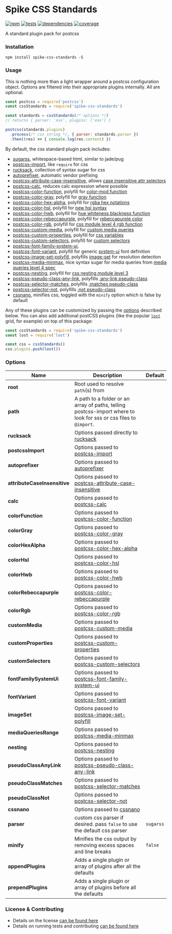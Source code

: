 # Spike CSS Standards

[![npm](https://img.shields.io/npm/v/spike-css-standards.svg?style=flat-square)](https://npmjs.com/package/spike-css-standards)
[![tests](https://img.shields.io/travis/static-dev/spike-css-standards.svg?style=flat-square)](https://travis-ci.org/static-dev/spike-css-standards?branch=master)
[![dependencies](https://img.shields.io/david/static-dev/spike-css-standards.svg?style=flat-square)](https://david-dm.org/static-dev/spike-css-standards)
[![coverage](https://img.shields.io/coveralls/static-dev/spike-css-standards.svg?style=flat-square)](https://coveralls.io/r/static-dev/spike-css-standards?branch=master)

A standard plugin pack for postcss

### Installation

`npm install spike-css-standards -S`

### Usage

This is nothing more than a light wrapper around a postcss configuration object. Options are filtered into their appropriate plugins internally. All are optional.

```js
const postcss = require('postcss')
const cssStandards = require('spike-css-standards')

const standards = cssStandards(/* options */)
// returns { parser: 'xxx', plugins: ['xxx'] }

postcss(standards.plugins)
  .process(/* css string */, { parser: standards.parser })
  .then((res) => { console.log(res.content) })

```

By default, the css standard plugin pack includes:

- [sugarss](https://github.com/postcss/sugarss), whitespace-based html, similar to jade/pug
- [postcss-import](https://github.com/postcss/postcss-import), like `require` for css
- [rucksack](https://simplaio.github.io/rucksack/), collection of syntax sugar for css
- [autoprefixer](https://github.com/postcss/autoprefixer), automatic vendor prefixing
- [postcss-attribute-case-insensitive](https://github.com/Semigradsky/postcss-attribute-case-insensitive), allows [case insensitive attr selectors](https://www.w3.org/TR/selectors4/#attribute-case)
- [postcss-calc](https://github.com/postcss/postcss-calc), reduces calc expression where possible
- [postcss-color-function](https://github.com/postcss/postcss-color-function), polyfill for [color-mod function](https://drafts.csswg.org/css-color/#modifying-colors)
- [postcss-color-gray](https://github.com/postcss/postcss-color-gray), polyfill for [gray function](https://drafts.csswg.org/css-color/#grays)
- [postcss-color-hex-alpha](https://github.com/postcss/postcss-color-hex-alpha), polyfill for [rgba hex notations](https://github.com/postcss/postcss-color-hex-alpha)
- [postcss-color-hsl](https://github.com/dmarchena/postcss-color-hsl), polyfill for [new hsl syntax](https://drafts.csswg.org/css-color/#the-hsl-notation)
- [postcss-color-hwb](https://github.com/postcss/postcss-color-hwb), polyfill for [hue whiteness blackness function](https://drafts.csswg.org/css-color/#the-hwb-notation)
- [postcss-color-rebeccapurple](https://github.com/postcss/postcss-color-rebeccapurple), polyfill for [rebeccapurple color](https://drafts.csswg.org/css-color/#valdef-color-rebeccapurple)
- [postcss-color-rgb](https://github.com/dmarchena/postcss-color-rgb), polyfill for [css module level 4 rgb function](https://drafts.csswg.org/css-color/#funcdef-rgb)
- [postcss-custom-media](https://github.com/postcss/postcss-custom-media), polyfill for [custom media queries](https://drafts.csswg.org/mediaqueries-5/#custom-mq)
- [postcss-custom-properties](https://github.com/postcss/postcss-custom-properties), polyfill for [css variables](https://www.w3.org/TR/css-variables/)
- [postcss-custom-selectors](https://github.com/postcss/postcss-custom-selectors), polyfill for [custom selectors](https://drafts.csswg.org/css-extensions/#custom-selectors)
- [postcss-font-family-system-ui](https://github.com/JLHwung/postcss-font-family-system-ui), 
- [postcss-font-variant](https://drafts.csswg.org/css-fonts-4/#system-ui-def), polyfill for generic [system-ui](https://github.com/JLHwung/postcss-font-family-system-ui) font definition
- [postcss-image-set-polyfill](https://github.com/SuperOl3g/postcss-image-set-polyfill), polyfills [image-set](https://drafts.csswg.org/css-images-3/#image-set-notation) for resolution detection
- [postcss-media-minmax](https://github.com/postcss/postcss-media-minmax), nice syntax sugar for media queries from [media queries level 4 spec](https://drafts.csswg.org/mediaqueries/#mq-range-context)
- [postcss-nesting](https://github.com/jonathantneal/postcss-nesting), polyfill for [css nesting module level 3](http://tabatkins.github.io/specs/css-nesting/)
- [postcss-pseudo-class-any-link](https://github.com/jonathantneal/postcss-pseudo-class-any-link), polyfills [:any-link pseudo-class](https://drafts.csswg.org/selectors/#any-link-pseudo)
- [postcss-selector-matches](https://github.com/postcss/postcss-selector-matches), polyfills [:matches pseudo-class](https://drafts.csswg.org/selectors-4/#matches)
- [postcss-selector-not](https://github.com/postcss/postcss-selector-not), polyfills [:not pseudo-class](https://drafts.csswg.org/selectors-4/#negation)
- [cssnano](http://cssnano.co/), minifies css, toggled with the `minify` option which is false by default

Any of these plugins can be customized by passing the [options](#options) described below. You can also add additional postCSS plugins (like the popular [`lost`](https://github.com/peterramsing/lost) grid, for example) on top of this package:

```js
const cssStandards = require('spike-css-standards')
const lost = require('lost')

const css = cssStandards()
css.plugins.push(lost())
```

### Options

| Name | Description | Default |
| ---- | ----------- | ------- |
| **root** | Root used to resolve `path`(s) from | |
| **path** | A path to a folder or an array of paths, telling postcss-import where to look for sss or css files to `@import`. | |
| **rucksack** | Options passed directly to [rucksack](http://simplaio.github.io/rucksack/docs/#options) | |
| **postcssImport** | Options passed to [postcss-import](https://github.com/postcss/postcss-import) | |
| **autoprefixer** | Options passed to [autoprefixer](https://github.com/postcss/autoprefixer) | |
| **attributeCaseInsensitive** | Options passed to [postcss-attribute-case-insensitive](https://github.com/Semigradsky/postcss-attribute-case-insensitive) | |
| **calc** | Options passed to [postcss-calc](https://github.com/postcss/postcss-calc) | |
| **colorFunction** | Options passed to [postcss-color-function](https://github.com/postcss/postcss-color-function) | |
| **colorGray** | Options passed to [postcss-color-gray](https://github.com/postcss/postcss-color-gray) | |
| **colorHexAlpha** | Options passed to [postcss-color-hex-alpha](https://github.com/postcss/postcss-color-hex-alpha) | |
| **colorHsl** | Options passed to [postcss-color-hsl](https://github.com/dmarchena/postcss-color-hsl) | |
| **colorHwb** | Options passed to [postcss-color-hwb](https://github.com/postcss/postcss-color-hwb) | |
| **colorRebeccapurple** | Options passed to [postcss-color-rebeccapurple](https://github.com/postcss/postcss-color-rebeccapurple) | |
| **colorRgb** | Options passed to [postcss-color-rgb](https://github.com/dmarchena/postcss-color-rgb) | |
| **customMedia** | Options passed to [postcss-custom-media](https://github.com/postcss/postcss-custom-media) | |
| **customProperties** | Options passed to [postcss-custom-properties](https://github.com/postcss/postcss-custom-properties) | |
| **customSelectors** | Options passed to [postcss-custom-selectors](https://github.com/postcss/postcss-custom-selectors) | |
| **fontFamilySystemUi** | Options passed to [postcss-font-family-system-ui](https://github.com/JLHwung/postcss-font-family-system-ui) | |
| **fontVariant** | Options passed to [postcss-font-variant](https://drafts.csswg.org/css-fonts-4/#system-ui-def) | |
| **imageSet** | Options passed to [postcss-image-set-polyfill](https://github.com/SuperOl3g/postcss-image-set-polyfill) | |
| **mediaQueriesRange** | Options passed to [postcss-media-minmax](https://github.com/postcss/postcss-media-minmax) | |
| **nesting** | Options passed to [postcss-nesting](https://github.com/jonathantneal/postcss-nesting) | |
| **pseudoClassAnyLink** | Options passed to [postcss-pseudo-class-any-link](https://github.com/jonathantneal/postcss-pseudo-class-any-link) | |
| **pseudoClassMatches** | Options passed to [postcss-selector-matches](https://github.com/postcss/postcss-selector-matches) | |
| **pseudoClassNot** | Options passed to [postcss-selector-not](https://github.com/postcss/postcss-selector-not) | |
| **cssnano** | Options passed to [cssnano](http://cssnano.co/) | |
| **parser** | custom css parser if desired. pass `false` to use the default css parser | `sugarss` |
| **minify** | Minifies the css output by removing excess spaces and line breaks | `false` |
| **appendPlugins** | Adds a single plugin or array of plugins after all the defaults | |
| **prependPlugins** | Adds a single plugin or array of plugins before all the defaults | |

### License & Contributing

- Details on the license [can be found here](LICENSE.md)
- Details on running tests and contributing [can be found here](contributing.md)

